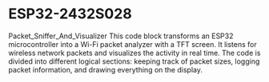 # ESP32-2432S028

Packet_Sniffer_And_Visualizer
This code block transforms an ESP32 microcontroller into a Wi-Fi packet analyzer with a TFT screen. It listens for wireless network packets and visualizes the activity in real time. The code is divided into different logical sections: keeping track of packet sizes, logging packet information, and drawing everything on the display.
